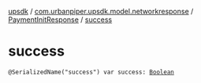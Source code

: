 [upsdk](../../index.md) / [com.urbanpiper.upsdk.model.networkresponse](../index.md) / [PaymentInitResponse](index.md) / [success](./success.md)

# success

`@SerializedName("success") var success: `[`Boolean`](https://kotlinlang.org/api/latest/jvm/stdlib/kotlin/-boolean/index.html)